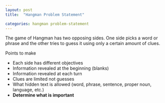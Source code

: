 ```yaml
---
layout: post
title:  "Hangman Problem Statement"

categories: hangman problem-statement
---
```

The game of Hangman has two opposing sides. One side picks a word or phrase and the other tries to guess it using only a certain amount of clues.

Points to make
* Each side has different objectives
* Information revealed at the beginning (blanks)
* Information revealed at each turn
* Clues are limited not guesses
* What hidden text is allowed (word, phrase, sentence, proper noun, language, etc.)
* **Determine what is important**

